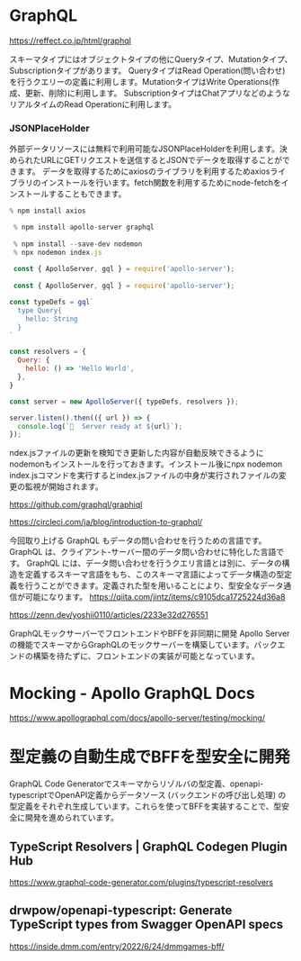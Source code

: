 # GraphQL
https://reffect.co.jp/html/graphql

スキーマタイプにはオブジェクトタイプの他にQueryタイプ、Mutationタイプ、Subscriptionタイプがあります。
QueryタイプはRead Operation(問い合わせ)を行うクエリーの定義に利用します。MutationタイプはWrite Operations(作成、更新、削除)に利用します。
SubscriptionタイプはChatアプリなどのようなリアルタイムのRead Operationに利用します。

### JSONPlaceHolder
外部データリソースには無料で利用可能なJSONPlaceHolderを利用します。決められたURLにGETリクエストを送信するとJSONでデータを取得することができます。
データを取得するためにaxiosのライブラリを利用するためaxiosライブラリのインストールを行います。fetch関数を利用するためにnode-fetchをインストールすることもできます。
```js
% npm install axios

 % npm install apollo-server graphql
 
 % npm install --save-dev nodemon 
 % npx nodemon index.js
 
 const { ApolloServer, gql } = require('apollo-server');
 
 const { ApolloServer, gql } = require('apollo-server');

const typeDefs = gql`
  type Query{
    hello: String
  }
`

const resolvers = {
  Query: {
    hello: () => 'Hello World',
  },
}

const server = new ApolloServer({ typeDefs, resolvers });

server.listen().then(({ url }) => {
  console.log(`🚀  Server ready at ${url}`);
});
```
ndex.jsファイルの更新を検知でき更新した内容が自動反映できるようにnodemonもインストールを行っておきます。インストール後にnpx nodemon index.jsコマンドを実行するとindex.jsファイルの中身が実行されファイルの変更の監視が開始されます。

https://github.com/graphql/graphiql

https://circleci.com/ja/blog/introduction-to-graphql/

今回取り上げる GraphQL もデータの問い合わせを行うための言語です。
GraphQL は、クライアント-サーバー間のデータ問い合わせに特化した言語です。
GraphQL には、データ問い合わせを行うクエリ言語とは別に、データの構造を定義するスキーマ言語をもち、このスキーマ言語によってデータ構造の型定義を行うことができます。定義された型を用いることにより、型安全なデータ通信が可能になります。
https://qiita.com/jintz/items/c9105dca1725224d36a8

https://zenn.dev/yoshii0110/articles/2233e32d276551


GraphQLモックサーバーでフロントエンドやBFFを非同期に開発
Apollo Serverの機能でスキーマからGraphQLのモックサーバーを構築しています。バックエンドの構築を待たずに、フロントエンドの実装が可能となっています。

# Mocking - Apollo GraphQL Docs
https://www.apollographql.com/docs/apollo-server/testing/mocking/

# 型定義の自動生成でBFFを型安全に開発
GraphQL Code Generatorでスキーマからリゾルバの型定義、openapi-typescriptでOpenAPI定義からデータソース (バックエンドの呼び出し処理) の型定義をそれぞれ生成しています。これらを使ってBFFを実装することで、型安全に開発を進められています。
## TypeScript Resolvers | GraphQL Codegen Plugin Hub
https://www.graphql-code-generator.com/plugins/typescript-resolvers

## drwpow/openapi-typescript: Generate TypeScript types from Swagger OpenAPI specs


https://inside.dmm.com/entry/2022/6/24/dmmgames-bff/
